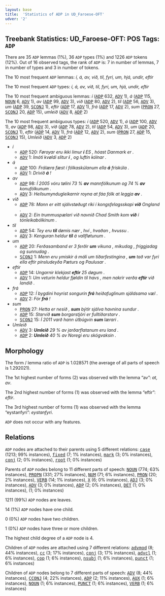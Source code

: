 ```yaml
---
layout: base
title:  'Statistics of ADP in UD_Faroese-OFT'
udver: '2'
---
```


## Treebank Statistics: UD_Faroese-OFT: POS Tags: `ADP`

There are 35 `ADP` lemmas (1%), 36 `ADP` types (1%) and 1226 `ADP` tokens (12%).
Out of 16 observed tags, the rank of `ADP` is: 7 in number of lemmas, 7 in number of types and 3 in number of tokens.

The 10 most frequent `ADP` lemmas: <em>í, á, av, við, til, fyri, um, hjá, undir, eftir</em>

The 10 most frequent `ADP` types:  <em>í, á, av, við, til, fyri, um, hjá, undir, eftir</em>

The 10 most frequent ambiguous lemmas: <em>í</em> (<tt><a href="fo_oft-pos-ADP.html">ADP</a></tt> 632, <tt><a href="fo_oft-pos-ADV.html">ADV</a></tt> 1), <em>á</em> (<tt><a href="fo_oft-pos-ADP.html">ADP</a></tt> 115, <tt><a href="fo_oft-pos-NOUN.html">NOUN</a></tt> 6, <tt><a href="fo_oft-pos-ADV.html">ADV</a></tt> 1), <em>av</em> (<tt><a href="fo_oft-pos-ADP.html">ADP</a></tt> 99, <tt><a href="fo_oft-pos-ADV.html">ADV</a></tt> 3), <em>við</em> (<tt><a href="fo_oft-pos-ADP.html">ADP</a></tt> 80, <tt><a href="fo_oft-pos-ADV.html">ADV</a></tt> 2), <em>til</em> (<tt><a href="fo_oft-pos-ADP.html">ADP</a></tt> 56, <tt><a href="fo_oft-pos-ADV.html">ADV</a></tt> 3), <em>um</em> (<tt><a href="fo_oft-pos-ADP.html">ADP</a></tt> 39, <tt><a href="fo_oft-pos-SCONJ.html">SCONJ</a></tt> 1), <em>eftir</em> (<tt><a href="fo_oft-pos-ADP.html">ADP</a></tt> 17, <tt><a href="fo_oft-pos-ADV.html">ADV</a></tt> 1), <em>frá</em> (<tt><a href="fo_oft-pos-ADP.html">ADP</a></tt> 17, <tt><a href="fo_oft-pos-ADV.html">ADV</a></tt> 2), <em>sum</em> (<tt><a href="fo_oft-pos-PRON.html">PRON</a></tt> 27, <tt><a href="fo_oft-pos-SCONJ.html">SCONJ</a></tt> 20, <tt><a href="fo_oft-pos-ADP.html">ADP</a></tt> 15), <em>umleið</em> (<tt><a href="fo_oft-pos-ADV.html">ADV</a></tt> 8, <tt><a href="fo_oft-pos-ADP.html">ADP</a></tt> 2)

The 10 most frequent ambiguous types:  <em>í</em> (<tt><a href="fo_oft-pos-ADP.html">ADP</a></tt> 520, <tt><a href="fo_oft-pos-ADV.html">ADV</a></tt> 1), <em>á</em> (<tt><a href="fo_oft-pos-ADP.html">ADP</a></tt> 100, <tt><a href="fo_oft-pos-ADV.html">ADV</a></tt> 1), <em>av</em> (<tt><a href="fo_oft-pos-ADP.html">ADP</a></tt> 98, <tt><a href="fo_oft-pos-ADV.html">ADV</a></tt> 3), <em>við</em> (<tt><a href="fo_oft-pos-ADP.html">ADP</a></tt> 78, <tt><a href="fo_oft-pos-ADV.html">ADV</a></tt> 2), <em>til</em> (<tt><a href="fo_oft-pos-ADP.html">ADP</a></tt> 54, <tt><a href="fo_oft-pos-ADV.html">ADV</a></tt> 3), <em>um</em> (<tt><a href="fo_oft-pos-ADP.html">ADP</a></tt> 20, <tt><a href="fo_oft-pos-SCONJ.html">SCONJ</a></tt> 1), <em>eftir</em> (<tt><a href="fo_oft-pos-ADP.html">ADP</a></tt> 14, <tt><a href="fo_oft-pos-ADV.html">ADV</a></tt> 1), <em>frá</em> (<tt><a href="fo_oft-pos-ADP.html">ADP</a></tt> 12, <tt><a href="fo_oft-pos-ADV.html">ADV</a></tt> 2), <em>sum</em> (<tt><a href="fo_oft-pos-PRON.html">PRON</a></tt> 27, <tt><a href="fo_oft-pos-ADP.html">ADP</a></tt> 15, <tt><a href="fo_oft-pos-SCONJ.html">SCONJ</a></tt> 15), <em>Umleið</em> (<tt><a href="fo_oft-pos-ADV.html">ADV</a></tt> 3, <tt><a href="fo_oft-pos-ADP.html">ADP</a></tt> 2)


* <em>í</em>
  * <tt><a href="fo_oft-pos-ADP.html">ADP</a></tt> 520: <em>Føroyar eru ikki limur <b>í</b> ES , hóast Danmark er .</em>
  * <tt><a href="fo_oft-pos-ADV.html">ADV</a></tt> 1: <em>Ímóti kvøldi slítur <b>í</b> , og luftin kólnar .</em>
* <em>á</em>
  * <tt><a href="fo_oft-pos-ADP.html">ADP</a></tt> 100: <em>Frálæra fæst í fólkaskúlanum ella <b>á</b> frískúla .</em>
  * <tt><a href="fo_oft-pos-ADV.html">ADV</a></tt> 1: <em>Drívið <b>á</b> !</em>
* <em>av</em>
  * <tt><a href="fo_oft-pos-ADP.html">ADP</a></tt> 98: <em>Í 2005 vóru tølini 73 % <b>av</b> mannfólkunum og 74 % <b>av</b> konufólkunum .</em>
  * <tt><a href="fo_oft-pos-ADV.html">ADV</a></tt> 3: <em>Heilsumyndugleikarnir royna at fáa fólk at leggja <b>av</b> .</em>
* <em>við</em>
  * <tt><a href="fo_oft-pos-ADP.html">ADP</a></tt> 78: <em>Mann er eitt sjálvstøðugt ríki í kongsfelagsskapi <b>við</b> Ongland .</em>
  * <tt><a href="fo_oft-pos-ADV.html">ADV</a></tt> 2: <em>Ein trummuspælari við navnið Chad Smith kom <b>við</b> í tónleikabólkinum .</em>
* <em>til</em>
  * <tt><a href="fo_oft-pos-ADP.html">ADP</a></tt> 54: <em>Tey eru <b>til</b> dømis nær , hví , hvaðan , hvussu .</em>
  * <tt><a href="fo_oft-pos-ADV.html">ADV</a></tt> 3: <em>Kenguran heldur <b>til</b> á vallfløtunum .</em>
* <em>um</em>
  * <tt><a href="fo_oft-pos-ADP.html">ADP</a></tt> 20: <em>Ferðasamband er 3 ferðir <b>um</b> vikuna , mikudag , fríggjadag og sunnudag .</em>
  * <tt><a href="fo_oft-pos-SCONJ.html">SCONJ</a></tt> 1: <em>Menn eru ymiskir á máli um tíðarfestingina , <b>um</b> tað var fyri ella eftir pínsludeyða Pæturs og Paulusar .</em>
* <em>eftir</em>
  * <tt><a href="fo_oft-pos-ADP.html">ADP</a></tt> 14: <em>Ungarnir klekjast <b>eftir</b> 25 døgum .</em>
  * <tt><a href="fo_oft-pos-ADV.html">ADV</a></tt> 1: <em>Um veturin heldur fjøldin til havs , men nakrir verða <b>eftir</b> við landið .</em>
* <em>frá</em>
  * <tt><a href="fo_oft-pos-ADP.html">ADP</a></tt> 12: <em>Í bygdini hoyrist songurin <b>frá</b> heiðafuglinum sjáldsama væl .</em>
  * <tt><a href="fo_oft-pos-ADV.html">ADV</a></tt> 2: <em>Fór <b>frá</b> !</em>
* <em>sum</em>
  * <tt><a href="fo_oft-pos-PRON.html">PRON</a></tt> 27: <em>Hetta er nesið , <b>sum</b> býtir sjálva havnina sundur .</em>
  * <tt><a href="fo_oft-pos-ADP.html">ADP</a></tt> 15: <em>Starvið <b>sum</b> borgarstjóri er fulltíðarstarv .</em>
  * <tt><a href="fo_oft-pos-SCONJ.html">SCONJ</a></tt> 15: <em>Í 2011 varð hann útbúgvin <b>sum</b> lærari .</em>
* <em>Umleið</em>
  * <tt><a href="fo_oft-pos-ADV.html">ADV</a></tt> 3: <em><b>Umleið</b> 29 % av jarðarflatanum eru land .</em>
  * <tt><a href="fo_oft-pos-ADP.html">ADP</a></tt> 2: <em><b>Umleið</b> 40 % av Noregi eru skógvaksin .</em>

## Morphology

The form / lemma ratio of `ADP` is 1.028571 (the average of all parts of speech is 1.292021).

The 1st highest number of forms (2) was observed with the lemma “av”: <em>at, av</em>.

The 2nd highest number of forms (1) was observed with the lemma “eftir”: <em>eftir</em>.

The 3rd highest number of forms (1) was observed with the lemma “eystanfyri”: <em>eystanfyri</em>.

`ADP` does not occur with any features.


## Relations

`ADP` nodes are attached to their parents using 5 different relations: <tt><a href="fo_oft-dep-case.html">case</a></tt> (1213; 99% instances), <tt><a href="fo_oft-dep-fixed.html">fixed</a></tt> (7; 1% instances), <tt><a href="fo_oft-dep-mark.html">mark</a></tt> (3; 0% instances), <tt><a href="fo_oft-dep-conj.html">conj</a></tt> (2; 0% instances), <tt><a href="fo_oft-dep-root.html">root</a></tt> (1; 0% instances)

Parents of `ADP` nodes belong to 11 different parts of speech: <tt><a href="fo_oft-pos-NOUN.html">NOUN</a></tt> (774; 63% instances), <tt><a href="fo_oft-pos-PROPN.html">PROPN</a></tt> (331; 27% instances), <tt><a href="fo_oft-pos-NUM.html">NUM</a></tt> (71; 6% instances), <tt><a href="fo_oft-pos-PRON.html">PRON</a></tt> (20; 2% instances), <tt><a href="fo_oft-pos-VERB.html">VERB</a></tt> (14; 1% instances), <tt><a href="fo_oft-pos-X.html">X</a></tt> (6; 0% instances), <tt><a href="fo_oft-pos-ADJ.html">ADJ</a></tt> (3; 0% instances), <tt><a href="fo_oft-pos-ADV.html">ADV</a></tt> (3; 0% instances), <tt><a href="fo_oft-pos-ADP.html">ADP</a></tt> (2; 0% instances), <tt><a href="fo_oft-pos-DET.html">DET</a></tt> (1; 0% instances),  (1; 0% instances)

1211 (99%) `ADP` nodes are leaves.

14 (1%) `ADP` nodes have one child.

0 (0%) `ADP` nodes have two children.

1 (0%) `ADP` nodes have three or more children.

The highest child degree of a `ADP` node is 4.

Children of `ADP` nodes are attached using 7 different relations: <tt><a href="fo_oft-dep-advmod.html">advmod</a></tt> (8; 44% instances), <tt><a href="fo_oft-dep-cc.html">cc</a></tt> (3; 17% instances), <tt><a href="fo_oft-dep-conj.html">conj</a></tt> (3; 17% instances), <tt><a href="fo_oft-dep-advcl.html">advcl</a></tt> (1; 6% instances), <tt><a href="fo_oft-dep-cop.html">cop</a></tt> (1; 6% instances), <tt><a href="fo_oft-dep-nsubj.html">nsubj</a></tt> (1; 6% instances), <tt><a href="fo_oft-dep-punct.html">punct</a></tt> (1; 6% instances)

Children of `ADP` nodes belong to 7 different parts of speech: <tt><a href="fo_oft-pos-ADV.html">ADV</a></tt> (8; 44% instances), <tt><a href="fo_oft-pos-CCONJ.html">CCONJ</a></tt> (4; 22% instances), <tt><a href="fo_oft-pos-ADP.html">ADP</a></tt> (2; 11% instances), <tt><a href="fo_oft-pos-AUX.html">AUX</a></tt> (1; 6% instances), <tt><a href="fo_oft-pos-NOUN.html">NOUN</a></tt> (1; 6% instances), <tt><a href="fo_oft-pos-PUNCT.html">PUNCT</a></tt> (1; 6% instances), <tt><a href="fo_oft-pos-VERB.html">VERB</a></tt> (1; 6% instances)

